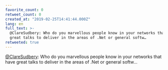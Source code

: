 ```yaml
---
favorite_count: 0
retweet_count: 0
created_at: "2019-02-25T14:41:44.000Z"
lang: en
full_text: >-
  @ClareSudbery: Who do you marvellous people know in your networks that have
  great talks to deliver in the areas of .Net or general softw…
retweeted: true
---
```


[@ClareSudbery](https://twitter.com/ClareSudbery): Who do you marvellous people
know in your networks that have great talks to deliver in the areas of .Net or
general softw…
